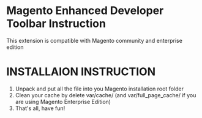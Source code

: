 Magento Enhanced Developer Toolbar Instruction
=========================
This extension is compatible with Magento community and enterprise edition

INSTALLAION INSTRUCTION
=========================
1. Unpack and put all the file into you Magento installation root folder
2. Clean your cache by delete var/cache/ (and var/full_page_cache/ if you are using Magento Enterprise Edition)
3. That's all, have fun!